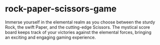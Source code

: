 # rock-paper-scissors-game
Immerse yourself in the elemental realm as you choose between the sturdy Rock, the swift Paper, and the cutting-edge Scissors. The mystical score board keeps track of your victories against the elemental forces, bringing an exciting and engaging gaming experience.
